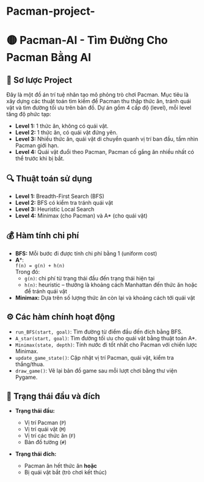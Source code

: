# Pacman-project-
# 🟡 Pacman-AI - Tìm Đường Cho Pacman Bằng AI

## 📌 Sơ lược Project

Đây là một đồ án trí tuệ nhân tạo mô phỏng trò chơi Pacman. Mục tiêu là xây dựng các thuật toán tìm kiếm để Pacman thu thập thức ăn, tránh quái vật và tìm đường tối ưu trên bản đồ. Dự án gồm 4 cấp độ (level), mỗi level tăng độ phức tạp:

- **Level 1:** 1 thức ăn, không có quái vật.
- **Level 2:** 1 thức ăn, có quái vật đứng yên.
- **Level 3:** Nhiều thức ăn, quái vật di chuyển quanh vị trí ban đầu, tầm nhìn Pacman giới hạn.
- **Level 4:** Quái vật đuổi theo Pacman, Pacman cố gắng ăn nhiều nhất có thể trước khi bị bắt.

## 🔍 Thuật toán sử dụng

- **Level 1:** Breadth-First Search (BFS)
- **Level 2:** BFS có kiểm tra tránh quái vật
- **Level 3:** Heuristic Local Search
- **Level 4:** Minimax (cho Pacman) và A* (cho quái vật)

## 💰 Hàm tính chi phí

- **BFS:** Mỗi bước đi được tính chi phí bằng 1 (uniform cost)
- **A***:  
  `f(n) = g(n) + h(n)`  
  Trong đó:  
  - `g(n)`: chi phí từ trạng thái đầu đến trạng thái hiện tại  
  - `h(n)`: heuristic – thường là khoảng cách Manhattan đến thức ăn hoặc để tránh quái vật
- **Minimax:** Dựa trên số lượng thức ăn còn lại và khoảng cách tới quái vật

## ⚙️ Các hàm chính hoạt động

- `run_BFS(start, goal)`: Tìm đường từ điểm đầu đến đích bằng BFS.
- `A_star(start, goal)`: Tìm đường tối ưu cho quái vật bằng thuật toán A*.
- `Minimax(state, depth)`: Tính nước đi tốt nhất cho Pacman với chiến lược Minimax.
- `update_game_state()`: Cập nhật vị trí Pacman, quái vật, kiểm tra thắng/thua.
- `draw_game()`: Vẽ lại bản đồ game sau mỗi lượt chơi bằng thư viện Pygame.

## 🚩 Trạng thái đầu và đích

- **Trạng thái đầu:**
  - Vị trí Pacman (`P`)
  - Vị trí quái vật (`M`)
  - Vị trí các thức ăn (`F`)
  - Bản đồ tường (`#`)

- **Trạng thái đích:**
  - Pacman ăn hết thức ăn **hoặc**
  - Bị quái vật bắt (trò chơi kết thúc)
